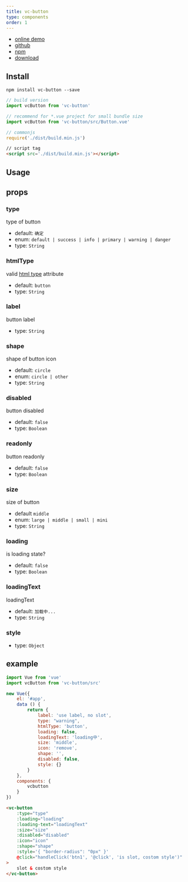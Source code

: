 ```yaml
---
title: vc-button
type: components
order: 1
---
```


* [online demo](https://iwaimai-bi-fe.github.io/vc-button/examples/)
* [github](https://github.com/iwaimai-bi-fe/vc-button)
* [npm](https://www.npmjs.com/package/vc-button)
* [download](https://github.com/iwaimai-bi-fe/vc-button/archive/master.zip)

## Install

``` npm
npm install vc-button --save
```

``` js
// build version
import vcButton from 'vc-button'

// recommend for *.vue project for small bundle size
import vcButton from 'vc-button/src/Button.vue'
```

``` js 
// commonjs
require('./dist/build.min.js')
```

``` html
// script tag
<script src='./dist/build.min.js'></script>
```

## Usage

## props

### type 

type of button

* default: `确定`
* enum: `default | success | info | primary | warning | danger`
* type: `String`

### htmlType 

valid [html type](https://developer.mozilla.org/en-US/docs/Web/HTML/Element/button#attr-type) attribute

* default: `button`
* type: `String`

### label

button label

* type: `String`

### shape

shape of button icon

* default: `circle`
* enum: `circle | other`
* type: `String`

### disabled 

button disabled

* default: `false`
* type: `Boolean` 

### readonly 

button readonly

* default: `false`
* type: `Boolean` 

### size

size of button

* default `middle`
* enum: `large | middle | small | mini`
* type: `String`

### loading

is loading state?

* default: `false`
* type: `Boolean`

### loadingText

loadingText

* default: `加载中...`
* type: `String`

### style

* type: `Object`

## example

``` js
import Vue from 'vue'
import vcButton from 'vc-button/src'

new Vue({
    el: '#app',
    data () {
        return {
            label: 'use label, no slot',
            type: "warning",
            htmlType: 'button',
            loading: false,
            loadingText: 'loading中',
            size: 'middle',
            icon: 'remove',
            shape: '',
            disabled: false,
            style: {}
        }
    },
    components: {
        vcbutton
    }
})
```

``` html
<vc-button
    :type="type"
    :loading="loading"
    :loading-text="loadingText"
    :size="size"
    :disabled="disabled"
    :icon="icon"
    :shape="shape"
    :style='{ "border-radius": "0px" }'
    @click="handleClick('btn1', '@click', 'is slot, costom style')"
>
    slot & costom style
</vc-button>
```
